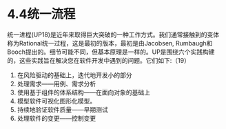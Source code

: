 # 4.4统一流程

统一进程(UP18)是近年来取得巨大突破的一种工作方式。我们通常接触到的变体称为Rational统一过程，这是最初的版本，最初是由Jacobsen, Rumbaugh和Booch提出的。细节可能不同，但基本原理是一样的。UP是围绕六个实践构建的，这些实践旨在解决您在软件开发中遇到的问题。它们如下:（19）

1. 在风险驱动的基础上，迭代地开发小的部分
2. 处理需求——用例、需求分析
3. 使用基于组件的体系结构——在面向对象的基础上
4. 模型软件可视化图形化模型。
5. 持续地验证软件质量——早期测试
6. 处理软件的变更——控制变更
